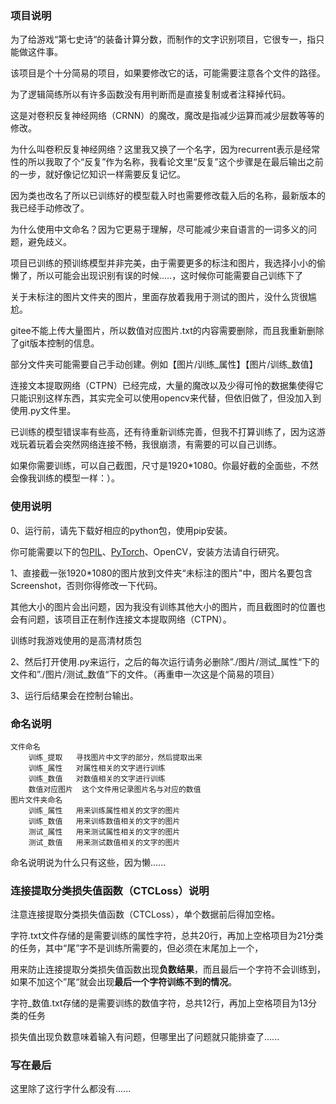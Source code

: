 ### 项目说明
为了给游戏“第七史诗“的装备计算分数，而制作的文字识别项目，它很专一，指只能做这件事。

该项目是个十分简易的项目，如果要修改它的话，可能需要注意各个文件的路径。

为了逻辑简练所以有许多函数没有用判断而是直接复制或者注释掉代码。

这是对卷积反复神经网络（CRNN）的魔改，魔改是指减少运算而减少层数等等的修改。

为什么叫卷积反复神经网络？这里我又换了一个名字，因为recurrent表示是经常性的所以我取了个“反复”作为名称，我看论文里“反复”这个步骤是在最后输出之前的一步，就好像记忆知识一样需要反复记忆。

因为类也改名了所以已训练好的模型载入时也需要修改载入后的名称，最新版本的我已经手动修改了。

为什么使用中文命名？因为它更易于理解，尽可能减少来自语言的一词多义的问题，避免歧义。

项目已训练的预训练模型并非完美，由于需要更多的标注和图片，我选择小小的偷懒了，所以可能会出现识别有误的时候.....，这时候你可能需要自己训练下了

关于未标注的图片文件夹的图片，里面存放着我用于测试的图片，没什么货很尴尬。

gitee不能上传大量图片，所以数值对应图片.txt的内容需要删除，而且我重新删除了git版本控制的信息。

部分文件夹可能需要自己手动创建。例如【图片/训练_属性】【图片/训练_数值】

连接文本提取网络（CTPN）已经完成，大量的魔改以及少得可怜的数据集使得它只能识别这样东西，其实完全可以使用opencv来代替，但依旧做了，但没加入到使用.py文件里。

已训练的模型错误率有些高，还有待重新训练完善，但我不打算训练了，因为这游戏玩着玩着会突然网络连接不畅，我很崩溃，有需要的可以自己训练。

如果你需要训练，可以自己截图，尺寸是1920*1080。你最好截的全面些，不然会像我训练的模型一样：）。

### 使用说明
0、运行前，请先下载好相应的python包，使用pip安装。

你可能需要以下的包[PIL](https://pillow.readthedocs.io/en/stable/installation.html)、[PyTorch](https://pytorch.org/get-started/locally/)、OpenCV，安装方法请自行研究。

1、直接截一张1920*1080的图片放到文件夹“未标注的图片"中，图片名要包含Screenshot，否则你得修改一下代码。

其他大小的图片会出问题，因为我没有训练其他大小的图片，而且截图时的位置也会有问题，该项目正在制作连接文本提取网络（CTPN）。

训练时我游戏使用的是高清材质包

2、然后打开使用.py来运行，之后的每次运行请务必删除”./图片/测试_属性“下的文件和”./图片/测试_数值“下的文件。（再重申一次这是个简易的项目）

3、运行后结果会在控制台输出。

### 命名说明
    文件命名
        训练_提取   寻找图片中文字的部分，然后提取出来
        训练_属性   对属性相关的文字进行训练
        训练_数值   对数值相关的文字进行训练
        数值对应图片  这个文件用记录图片名与对应的数值
    图片文件夹命名
        训练_属性   用来训练属性相关的文字的图片
        训练_数值   用来训练数值相关的文字的图片
        测试_属性   用来测试属性相关的文字的图片
        测试_数值   用来测试数值相关的文字的图片
命名说明说为什么只有这些，因为懒......
### 连接提取分类损失值函数（CTCLoss）说明
注意连接提取分类损失值函数（CTCLoss），单个数据前后得加空格。

字符.txt文件存储的是需要训练的属性字符，总共20行，再加上空格项目为21分类的任务，其中“尾”字不是训练所需要的，但必须在末尾加上一个，

用来防止连接提取分类损失值函数出现<b>负数结果</b>，而且最后一个字符不会训练到，如果不加这个”尾“就会出现<b>最后一个字符训练不到的情况</b>。

字符_数值.txt存储的是需要训练的数值字符，总共12行，再加上空格项目为13分类的任务

损失值出现负数意味着输入有问题，但哪里出了问题就只能排查了......

### 写在最后
这里除了这行字什么都没有......